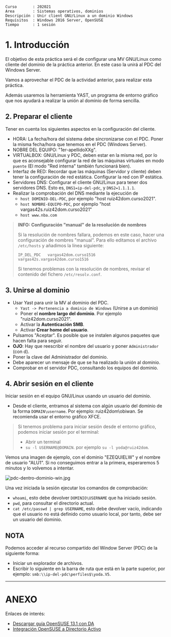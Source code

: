 
```
Curso       : 202021
Area        : Sistemas operativos, dominios
Descripción : Unir client GNU/Linux a un dominio Windows
Requisitos  : Windows 2016 Server, OpenSUSE
Tiempo      : 1 sesión
```

# 1. Introducción

El objetivo de esta práctica será el de configurar una MV GNU/Linux como cliente del dominio de la práctica anterior.
En este caso la unirá al PDC del Windows Server.

Vamos a aprovechar el PDC de la actividad anterior, para realizar esta práctica.

Además usaremos la herramienta YAST, un programa de entorno
gráfico que nos ayudará a realizar la unión al dominio de forma sencilla.

## 2. Preparar el cliente

Tener en cuenta los siguientes aspectos en la configuración del cliente.
* HORA: La fecha/hora del sistema debe sincronizarse con el PDC. Poner la misma fecha/hora
que tenemos en el PDC (Windows Server).
* NOBRE DEL EQUIPO: "1er-apellidoXXg".
* VIRTUALBOX: GNU/Linux y PDC, deben estar en la misma red, por lo que es aconsejable configurar la red de las máquinas virtuales en modo `puente` (El modo "Red interna" también funcionará bien).
* Interfaz de RED: Recordar que las máquinas (Servidor y cliente) deben tener la configuración de red estática. Configurar la red con IP estática.
* Servidores DNS: Configurar el cliente GNU/Linux para tener dos servidores DNS.
Esto es, `DNS1=ip-del-pdc`, y `DNS2=1.1.1.1`.
* Realizar la comprobación del DNS mediante la ejecución de
    * `host DOMINIO-DEL-PDC`, por ejemplo "host ruiz42dom.curso2021".
    * `host NOMBRE-EQUIPO-PDC`, por ejemplo "host vargas42s.ruiz42dom.curso2021"
    * `host www.nba.com`

> **INFO: Configuración "manual" de la resolución de nombres**
>
> Si la resolución de nombres fallara,  podemos en este caso, hacer
una configuración de nombres "manual".
> Para ello editamos el archivo `/etc/hosts` y añadimos la línea siguiente:
>
> `IP_DEL_PDC   vargas42dom.curso1516   vargas42s.vargas42dom.curso1516`
>
> Si tenemos problemas con la resolución de nombres, revisar el contenido
del fichero `/etc/resolv.conf`.

## 3. Unirse al dominio

* Usar Yast para unir la MV al dominio del PDC.
    * `Yast -> Pertenencia a dominio de Windows` (Unirse a un dominio)
    * Poner el **nombre largo del dominio**. Por ejemplo "ruiz42dom.curso2021".
    * Activar la **Autenticación SMB**.
    * Activar **Crear home del usuario**.
* Pulsamos "Aceptar". Es posible que se instalen algunos paquetes que hacen falta para seguir.
* **OJO**: Hay que reescribir el nombre del usuario y poner `Administrador` (con d).
* Poner la clave del Administrador del dominio.
* Debe aparecer un mensaje de que se ha realizado la unión al dominio.
* Comprobar en el servidor PDC, consultando los equipos del dominio.

## 4. Abrir sesión en el cliente

Iniciar sesión en el equipo GNU/Linux usando un usuario del dominio.
* Desde el cliente, entramos al sistema con algún usuario del dominio de la forma `DOMAIN\username`. Por ejemplo: ruiz42dom\obiwan. Se recomienda usar el entorno gráfico XFCE.

> Si tenemos problema para iniciar sesión desde el entorno gráfico, podemos iniciar
sesión por el terminal:
> * Abrir un terminal
> * `su -l USERNAME@DOMAIN`. por ejemplo `su -l yoda@ruiz42dom`.

Vemos una imagen de ejemplo, con el dominio "EZEQUIELW" y el nombre de usuario "ALU1".
Si no conseguimos entrar a la primera, esperaremos 5 minutos y lo volvemos a intentar.

![pdc-dentro-dominio-win.jpg](./files/pdc-dentro-dominio-win.jpg)

Una vez iniciada la sesión ejecutar los comandos de comprobación:
* `whoami`, esto debe devolver `DOMINIO\USERNAME` que ha iniciado sesión.
* `pwd`, para consultar el directorio actual.
* `cat /etc/passwd | grep USERNAME`, esto debe devolver vacío, indicando
que el usuario no está definido como usuario local, por tanto, debe ser
un usuario del dominio.

## NOTA

Podemos acceder al recurso compartido del Window Server (PDC) de la siguiente forma:
* Iniciar un explorador de archivos.
* Escribir lo siguiente en la barra de ruta que está en la parte superior, por ejemplo: `smb:\\ip-del-pdc\perfiles$\yoda.V5`.

---

# ANEXO

Enlaces de interés:
* [Descargar guía OpenSUSE 13.1 con DA](http://www.mediafire.com/download/513w206qbg014bv/openSUSE+13.1+con+Active+Directory+Gu%C3%ADa+Ilustrada.zip)
* [Integración OpenSUSE a Directorio Activo](https://es.opensuse.org/Integraci%C3%B3n_de_Directorio_Activo)
